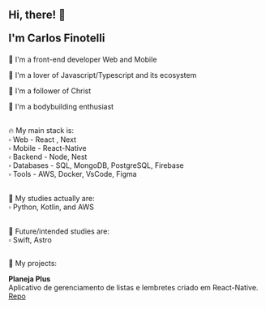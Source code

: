 <h2>Hi, there! 👋 <p>I'm Carlos <strong>Finotelli</strong></p></h1>

🚀 I'm a front-end developer Web and Mobile

💜 I'm a lover of Javascript/Typescript and its ecosystem

🙏 I'm a follower of Christ

💪 I'm a bodybuilding enthusiast

## 

🔥 My main stack is:
</br> ▫ Web - React , Next
</br> ▫ Mobile - React-Native
</br> ▫ Backend - Node, Nest
</br> ▫ Databases - SQL, MongoDB, PostgreSQL, Firebase
</br> ▫ Tools - AWS, Docker, VsCode, Figma
</br></br>

📖 My studies actually are:
</br> ▫ Python, Kotlin, and AWS
</br></br>

👀 Future/intended studies are:</strong>
</br> ▫ Swift, Astro

## 

🚀 My projects:

<strong>Planeja Plus</strong></br>
Aplicativo de gerenciamento de listas e lembretes criado em React-Native.</br>
[Repo](https://github.com/cfinotelli/planeja-plus)
